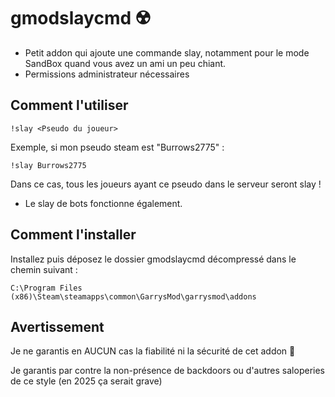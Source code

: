 # gmodslaycmd ☢️

- Petit addon qui ajoute une commande slay, notamment pour le mode SandBox quand vous avez un ami un peu chiant.
- Permissions administrateur nécessaires

## Comment l'utiliser 

`!slay <Pseudo du joueur>`

Exemple, si mon pseudo steam est "Burrows2775" : 

`!slay Burrows2775`

Dans ce cas, tous les joueurs ayant ce pseudo dans le serveur seront slay !

- Le slay de bots fonctionne également.

## Comment l'installer

Installez puis déposez le dossier gmodslaycmd décompressé dans le chemin suivant : 

`C:\Program Files (x86)\Steam\steamapps\common\GarrysMod\garrysmod\addons`

## Avertissement

Je ne garantis en AUCUN cas la fiabilité ni la sécurité de cet addon 🙂

Je garantis par contre la non-présence de backdoors ou d'autres saloperies de ce style (en 2025 ça serait grave)


